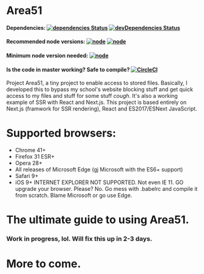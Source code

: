# Area51
#### Dependencies: [![dependencies Status](https://david-dm.org/ibujs/area51/status.svg?style=flat-square)](https://david-dm.org/ibujs/area51) [![devDependencies Status](https://david-dm.org/ibujs/area51/dev-status.svg?style=flat-square)](https://david-dm.org/ibujs/area51?type=dev)
#### Recommended node versions: [![node](https://img.shields.io/badge/node-6.10.1-brightgreen.svg?style=flat-square)](https://nodejs.org/en/download/) [![node](https://img.shields.io/badge/node-7.8.0-brightgreen.svg?style=flat-square)](https://nodejs.org/en/download/current/)
#### Minimum node version needed: [![node](https://img.shields.io/badge/node-%3E%3D4-brightgreen.svg?style=flat-square)](https://github.com/nodejs/LTS#lts-schedule)
#### Is the code in master working? Safe to compile? [![CircleCI](https://img.shields.io/circleci/project/github/ibujs/Area51.svg?style=flat-square)](https://circleci.com/gh/ibujs/Area51)

Project Area51, a tiny project to enable access to stored files. Basically, I developed this to bypass my school's website blocking stuff and get quick access to my files and stuff for some stuff *cough*. It's also a working example of SSR with React and Next.js. This project is based entirely on Next.js (framwork for SSR rendering), React and ES2017/ESNext JavaScript.

# Supported browsers:
- Chrome 41+
- Firefox 31 ESR+
- Opera 28+
- All releases of Microsoft Edge (gj Microsoft with the ES6+ support)
- Safari 9+
- iOS 9+
INTERNET EXPLORER NOT SUPPORTED. Not even IE 11. GO upgrade your browser.
Please? No. Go mess with .babelrc and compile it from scratch. Blame Microsoft or go use Edge.

# The ultimate guide to using Area51.
### Work in progress, lol. Will fix this up in 2-3 days.

# More to come.
